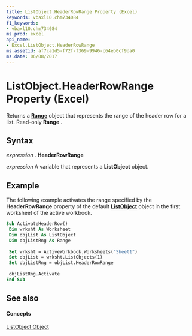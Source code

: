 ```yaml
---
title: ListObject.HeaderRowRange Property (Excel)
keywords: vbaxl10.chm734084
f1_keywords:
- vbaxl10.chm734084
ms.prod: excel
api_name:
- Excel.ListObject.HeaderRowRange
ms.assetid: af7ca1d5-f72f-f369-9946-c64eb0cf9da0
ms.date: 06/08/2017
---
```



# ListObject.HeaderRowRange Property (Excel)

Returns a  **[Range](Excel.Range(objec).md)** object that represents the range of the header row for a list. Read-only **Range** .


## Syntax

 _expression_ . **HeaderRowRange**

 _expression_ A variable that represents a **ListObject** object.


## Example

The following example activates the range specified by the  **HeaderRowRange** property of the default **[ListObject](Excel.ListObject.md)** object in the first worksheet of the active workbook.


```vb
Sub ActivateHeaderRow() 
 Dim wrksht As Worksheet 
 Dim objList As ListObject 
 Dim objListRng As Range 
 
 Set wrksht = ActiveWorkbook.Worksheets("Sheet1") 
 Set objList = wrksht.ListObjects(1) 
 Set objListRng = objList.HeaderRowRange 
 
 objListRng.Activate 
End Sub
```


## See also


#### Concepts


[ListObject Object](Excel.ListObject.md)

